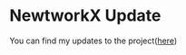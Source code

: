 # NewtworkX Update
You can find my updates to the project([here](https://github.com/mariocuomo/networkx))
